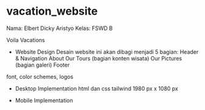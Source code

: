 # vacation_website

Nama: Elbert Dicky Aristyo
Kelas: FSWD B

Voila Vacations

- Website Design
Desain website ini akan dibagi menjadi 5 bagian:
Header & Navigation
About
Our Tours (bagian konten wisata)
Our Pictures (bagian galeri)
Footer

font, color schemes, logos

- Desktop Implementation
html dan css tailwind
1980 px x 1080 px

- Mobile Implementation